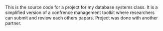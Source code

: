This is the source code for a project for my database systems class. It is a simplified version of a confrence management toolkit where researchers can submit and review each others papars. Project was done with another partner.
